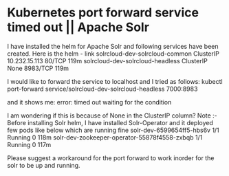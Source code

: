 
# Kubernetes port forward service timed out || Apache Solr

I have installed the helm for Apache Solr and following services have been created.
Here is the helm - link
solrcloud-dev-solrcloud-common     ClusterIP   10.232.15.113    <none>        80/TCP              119m
solrcloud-dev-solrcloud-headless   ClusterIP   None             <none>        8983/TCP            119m

I would like to forward the service to localhost and I tried as follows:
kubectl port-forward service/solrcloud-dev-solrcloud-headless 7000:8983

and it shows me:
error: timed out waiting for the condition

I am wondering if this is because of None in the ClusterIP column?
Note :- Before installing Solr helm, I have installed Solr-Operator and it deployed few pods like below which are running fine
solr-dev-6599654ff5-hbs6v                                  1/1     Running            0          118m
solr-dev-zookeeper-operator-55878f4558-zxbqb               1/1     Running            0          117m

Please suggest a workaround for the port forward to work inorder for the solr to be up and running.

        